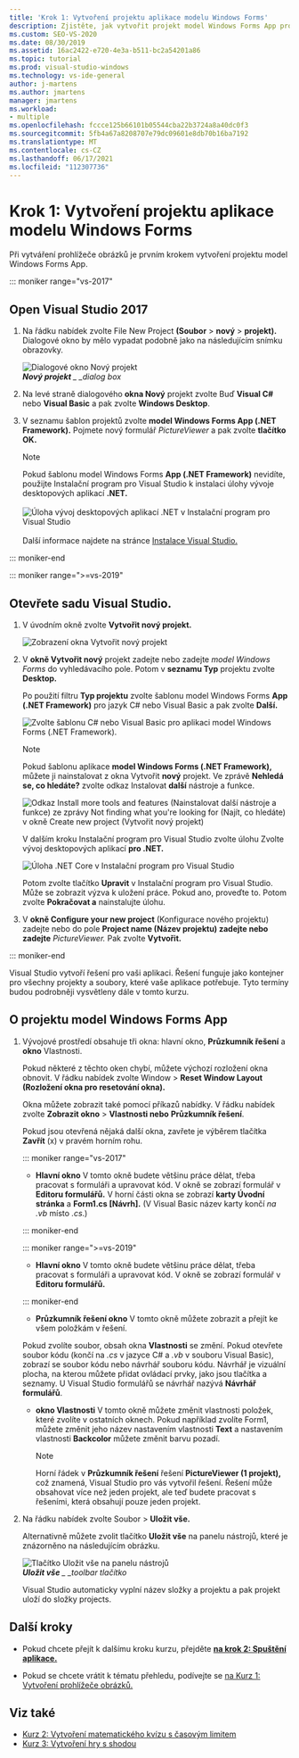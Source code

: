 ```yaml
---
title: 'Krok 1: Vytvoření projektu aplikace modelu Windows Forms'
description: Zjistěte, jak vytvořit projekt model Windows Forms App pro váš prohlížeč obrázků.
ms.custom: SEO-VS-2020
ms.date: 08/30/2019
ms.assetid: 16ac2422-e720-4e3a-b511-bc2a54201a86
ms.topic: tutorial
ms.prod: visual-studio-windows
ms.technology: vs-ide-general
author: j-martens
ms.author: jmartens
manager: jmartens
ms.workload:
- multiple
ms.openlocfilehash: fccce125b66101b05544cba22b3724a8a40dc0f3
ms.sourcegitcommit: 5fb4a67a8208707e79dc09601e8db70b16ba7192
ms.translationtype: MT
ms.contentlocale: cs-CZ
ms.lasthandoff: 06/17/2021
ms.locfileid: "112307736"
---
```

# <a name="step-1-create-a-windows-forms-app-project"></a>Krok 1: Vytvoření projektu aplikace modelu Windows Forms

Při vytváření prohlížeče obrázků je prvním krokem vytvoření projektu model Windows Forms App.

::: moniker range="vs-2017"

## <a name="open-visual-studio-2017"></a>Open Visual Studio 2017

1. Na řádku nabídek zvolte File New Project **(Soubor**  >  **nový**  >  **projekt).** Dialogové okno by mělo vypadat podobně jako na následujícím snímku obrazovky.

     ![Dialogové okno Nový projekt](../ide/media/newprojectdialogcallouts.png)<br/>***Nový projekt** _ _dialog box*

2. Na levé straně dialogového **okna Nový** projekt zvolte Buď **Visual C#** nebo **Visual Basic** a pak zvolte **Windows Desktop**.

3. V seznamu šablon projektů zvolte **model Windows Forms App (.NET Framework).** Pojmete nový formulář *PictureViewer* a pak zvolte **tlačítko OK.**

    >[!NOTE]
    >Pokud šablonu model Windows Forms **App (.NET Framework)** nevidíte, použijte Instalační program pro Visual Studio k instalaci úlohy vývoje desktopových aplikací **.NET.**<br/><br/>![Úloha vývoj desktopových aplikací .NET v Instalační program pro Visual Studio](../ide/media/dot-net-desktop-dev-workload.png)<br/><br/> Další informace najdete na stránce [Instalace Visual Studio.](../install/install-visual-studio.md)

::: moniker-end

::: moniker range=">=vs-2019"

## <a name="open-visual-studio"></a>Otevřete sadu Visual Studio.

1. V úvodním okně zvolte **Vytvořit nový projekt.**

   ![Zobrazení okna Vytvořit nový projekt](../get-started/media/vs-2019/create-new-project-dark-theme.png)

1. V **okně Vytvořit nový** projekt zadejte nebo zadejte *model Windows Forms* do vyhledávacího pole. Potom v **seznamu Typ** projektu zvolte **Desktop.**

   Po použití filtru **Typ projektu** zvolte šablonu model Windows Forms **App (.NET Framework)** pro jazyk C# nebo Visual Basic a pak zvolte **Další.**

   ![Zvolte šablonu C# nebo Visual Basic pro aplikaci model Windows Forms (.NET Framework).](./media/create-new-project-search-winforms-filtered.png)

   > [!NOTE]
   > Pokud šablonu aplikace **model Windows Forms (.NET Framework),** můžete ji nainstalovat z okna Vytvořit **nový** projekt. Ve zprávě **Nehledá se, co hledáte?** zvolte odkaz Instalovat **další** nástroje a funkce.
   >
   > ![Odkaz Install more tools and features (Nainstalovat další nástroje a funkce) ze zprávy Not finding what you're looking for (Najít, co hledáte) v okně Create new project (Vytvořit nový projekt)](../get-started/media/vs-2019/not-finding-what-looking-for.png)
   >
   > V dalším kroku Instalační program pro Visual Studio zvolte úlohu Zvolte vývoj desktopových aplikací **pro .NET.**
   >
   > ![Úloha .NET Core v Instalační program pro Visual Studio](../ide/media/install-dot-net-desktop-env.png)
   >
   > Potom zvolte tlačítko **Upravit** v Instalační program pro Visual Studio. Může se zobrazit výzva k uložení práce. Pokud ano, proveďte to. Potom zvolte **Pokračovat a** nainstalujte úlohu.

1. V **okně Configure your new project** (Konfigurace nového projektu) zadejte nebo do pole **Project name (Název projektu) zadejte nebo zadejte** *PictureViewer.* Pak zvolte **Vytvořit.**

::: moniker-end

Visual Studio vytvoří řešení pro vaši aplikaci. Řešení funguje jako kontejner pro všechny projekty a soubory, které vaše aplikace potřebuje. Tyto termíny budou podrobněji vysvětleny dále v tomto kurzu.

## <a name="about-the-windows-forms-app-project"></a>O projektu model Windows Forms App

1. Vývojové prostředí obsahuje tři okna: hlavní okno, **Průzkumník řešení** a **okno** Vlastnosti.

     Pokud některé z těchto oken chybí, můžete výchozí rozložení okna obnovit. V řádku nabídek zvolte Window  >  **Reset Window Layout (Rozložení okna pro resetování okna).**

     Okna můžete zobrazit také pomocí příkazů nabídky. V řádku nabídek zvolte **Zobrazit okno**  >  **Vlastnosti nebo** **Průzkumník řešení**.

     Pokud jsou otevřená nějaká další okna, zavřete je výběrem tlačítka **Zavřít** (x) v pravém horním rohu.

    ::: moniker range="vs-2017"

    * **Hlavní okno** V tomto okně budete většinu práce dělat, třeba pracovat s formuláři a upravovat kód. V okně se zobrazí formulář v **Editoru formulářů.** V horní části okna se zobrazí **karty Úvodní stránka** a **Form1.cs [Návrh].** (V Visual Basic název karty končí *na .vb* místo *.cs*.)

    ::: moniker-end

    ::: moniker range=">=vs-2019"

    * **Hlavní okno** V tomto okně budete většinu práce dělat, třeba pracovat s formuláři a upravovat kód. V okně se zobrazí formulář v **Editoru formulářů.**

    ::: moniker-end

    * **Průzkumník řešení okno** V tomto okně můžete zobrazit a přejít ke všem položkám v řešení.

    Pokud zvolíte soubor, obsah okna **Vlastnosti** se změní. Pokud otevřete soubor kódu (končí na *.cs* v jazyce C# a *.vb* v souboru Visual Basic), zobrazí se soubor kódu nebo návrhář souboru kódu. Návrhář je vizuální plocha, na kterou můžete přidat ovládací prvky, jako jsou tlačítka a seznamy. U Visual Studio formulářů se návrhář nazývá **Návrhář formulářů**.

    * **okno Vlastnosti** V tomto okně můžete změnit vlastnosti položek, které zvolíte v ostatních oknech. Pokud například zvolíte Form1, můžete změnit jeho název nastavením vlastnosti **Text** a nastavením vlastnosti **Backcolor** můžete změnit barvu pozadí.

      > [!NOTE]
      > Horní řádek v **Průzkumník řešení** řešení **PictureViewer (1 projekt),** což znamená, Visual Studio pro vás vytvořil řešení. Řešení může obsahovat více než jeden projekt, ale teď budete pracovat s řešeními, která obsahují pouze jeden projekt.

1. Na řádku nabídek zvolte Soubor  >  **Uložit vše.**

     Alternativně můžete zvolit tlačítko **Uložit vše** na panelu nástrojů, které je znázorněno na následujícím obrázku.

     ![Tlačítko Uložit vše na panelu nástrojů](../ide/media/express_iconsaveall.png)<br/>
     ***Uložit vše** _ _toolbar tlačítko*

     Visual Studio automaticky vyplní název složky a projektu a pak projekt uloží do složky projects.

## <a name="next-steps"></a>Další kroky

* Pokud chcete přejít k dalšímu kroku kurzu, přejděte **[na krok 2: Spuštění aplikace.](../ide/step-2-run-your-program.md)**

* Pokud se chcete vrátit k tématu přehledu, podívejte se [na Kurz 1: Vytvoření prohlížeče obrázků.](../ide/tutorial-1-create-a-picture-viewer.md)

## <a name="see-also"></a>Viz také

* [Kurz 2: Vytvoření matematického kvízu s časovým limitem](tutorial-2-create-a-timed-math-quiz.md)
* [Kurz 3: Vytvoření hry s shodou](tutorial-3-create-a-matching-game.md)
